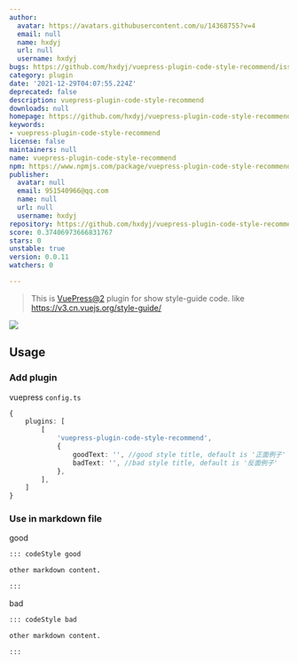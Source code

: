 ```yaml
---
author:
  avatar: https://avatars.githubusercontent.com/u/14368755?v=4
  email: null
  name: hxdyj
  url: null
  username: hxdyj
bugs: https://github.com/hxdyj/vuepress-plugin-code-style-recommend/issues
category: plugin
date: '2021-12-29T04:07:55.224Z'
deprecated: false
description: vuepress-plugin-code-style-recommend
downloads: null
homepage: https://github.com/hxdyj/vuepress-plugin-code-style-recommend#readme
keywords:
- vuepress-plugin-code-style-recommend
license: false
maintainers: null
name: vuepress-plugin-code-style-recommend
npm: https://www.npmjs.com/package/vuepress-plugin-code-style-recommend
publisher:
  avatar: null
  email: 951540966@qq.com
  name: null
  url: null
  username: hxdyj
repository: https://github.com/hxdyj/vuepress-plugin-code-style-recommend
score: 0.37406973666831767
stars: 0
unstable: true
version: 0.0.11
watchers: 0

---
```


> This is [VuePress@2](https://v2.vuepress.vuejs.org/zh/) plugin for show style-guide code. like https://v3.cn.vuejs.org/style-guide/

![](./img/style-guide.png)

## Usage

### Add plugin

vuepress `config.ts`

```ts
{
	plugins: [
		[
			'vuepress-plugin-code-style-recommend',
			{
				goodText: '', //good style title, default is '正面例子'
				badText: '', //bad style title, default is '反面例子'
			},
		],
	]
}
```

### Use in markdown file

good

```md
::: codeStyle good

other markdown content.

:::
```

bad

```md
::: codeStyle bad

other markdown content.

:::
```
